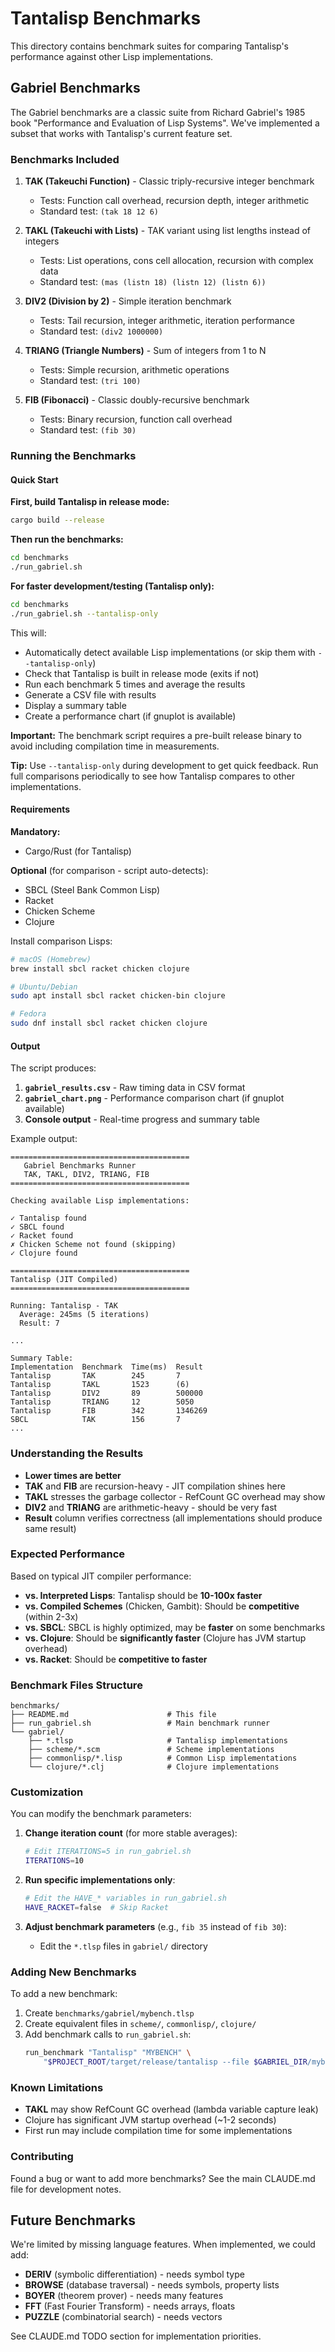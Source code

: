 # Tantalisp Benchmarks

This directory contains benchmark suites for comparing Tantalisp's performance against other Lisp implementations.

## Gabriel Benchmarks

The Gabriel benchmarks are a classic suite from Richard Gabriel's 1985 book "Performance and Evaluation of Lisp Systems". We've implemented a subset that works with Tantalisp's current feature set.

### Benchmarks Included

1. **TAK (Takeuchi Function)** - Classic triply-recursive integer benchmark
   - Tests: Function call overhead, recursion depth, integer arithmetic
   - Standard test: `(tak 18 12 6)`

2. **TAKL (Takeuchi with Lists)** - TAK variant using list lengths instead of integers
   - Tests: List operations, cons cell allocation, recursion with complex data
   - Standard test: `(mas (listn 18) (listn 12) (listn 6))`

3. **DIV2 (Division by 2)** - Simple iteration benchmark
   - Tests: Tail recursion, integer arithmetic, iteration performance
   - Standard test: `(div2 1000000)`

4. **TRIANG (Triangle Numbers)** - Sum of integers from 1 to N
   - Tests: Simple recursion, arithmetic operations
   - Standard test: `(tri 100)`

5. **FIB (Fibonacci)** - Classic doubly-recursive benchmark
   - Tests: Binary recursion, function call overhead
   - Standard test: `(fib 30)`

### Running the Benchmarks

#### Quick Start

**First, build Tantalisp in release mode:**

```bash
cargo build --release
```

**Then run the benchmarks:**

```bash
cd benchmarks
./run_gabriel.sh
```

**For faster development/testing (Tantalisp only):**

```bash
cd benchmarks
./run_gabriel.sh --tantalisp-only
```

This will:
- Automatically detect available Lisp implementations (or skip them with `--tantalisp-only`)
- Check that Tantalisp is built in release mode (exits if not)
- Run each benchmark 5 times and average the results
- Generate a CSV file with results
- Display a summary table
- Create a performance chart (if gnuplot is available)

**Important:** The benchmark script requires a pre-built release binary to avoid including compilation time in measurements.

**Tip:** Use `--tantalisp-only` during development to get quick feedback. Run full comparisons periodically to see how Tantalisp compares to other implementations.

#### Requirements

**Mandatory:**
- Cargo/Rust (for Tantalisp)

**Optional** (for comparison - script auto-detects):
- SBCL (Steel Bank Common Lisp)
- Racket
- Chicken Scheme
- Clojure

Install comparison Lisps:

```bash
# macOS (Homebrew)
brew install sbcl racket chicken clojure

# Ubuntu/Debian
sudo apt install sbcl racket chicken-bin clojure

# Fedora
sudo dnf install sbcl racket chicken clojure
```

#### Output

The script produces:

1. **`gabriel_results.csv`** - Raw timing data in CSV format
2. **`gabriel_chart.png`** - Performance comparison chart (if gnuplot available)
3. **Console output** - Real-time progress and summary table

Example output:

```
========================================
   Gabriel Benchmarks Runner
   TAK, TAKL, DIV2, TRIANG, FIB
========================================

Checking available Lisp implementations:

✓ Tantalisp found
✓ SBCL found
✓ Racket found
✗ Chicken Scheme not found (skipping)
✓ Clojure found

========================================
Tantalisp (JIT Compiled)
========================================

Running: Tantalisp - TAK
  Average: 245ms (5 iterations)
  Result: 7

...

Summary Table:
Implementation  Benchmark  Time(ms)  Result
Tantalisp       TAK        245       7
Tantalisp       TAKL       1523      (6)
Tantalisp       DIV2       89        500000
Tantalisp       TRIANG     12        5050
Tantalisp       FIB        342       1346269
SBCL            TAK        156       7
...
```

### Understanding the Results

- **Lower times are better**
- **TAK** and **FIB** are recursion-heavy - JIT compilation shines here
- **TAKL** stresses the garbage collector - RefCount GC overhead may show
- **DIV2** and **TRIANG** are arithmetic-heavy - should be very fast
- **Result** column verifies correctness (all implementations should produce same result)

### Expected Performance

Based on typical JIT compiler performance:

- **vs. Interpreted Lisps**: Tantalisp should be **10-100x faster**
- **vs. Compiled Schemes** (Chicken, Gambit): Should be **competitive** (within 2-3x)
- **vs. SBCL**: SBCL is highly optimized, may be **faster** on some benchmarks
- **vs. Clojure**: Should be **significantly faster** (Clojure has JVM startup overhead)
- **vs. Racket**: Should be **competitive to faster**

### Benchmark Files Structure

```
benchmarks/
├── README.md                      # This file
├── run_gabriel.sh                 # Main benchmark runner
└── gabriel/
    ├── *.tlsp                     # Tantalisp implementations
    ├── scheme/*.scm               # Scheme implementations
    ├── commonlisp/*.lisp          # Common Lisp implementations
    └── clojure/*.clj              # Clojure implementations
```

### Customization

You can modify the benchmark parameters:

1. **Change iteration count** (for more stable averages):
   ```bash
   # Edit ITERATIONS=5 in run_gabriel.sh
   ITERATIONS=10
   ```

2. **Run specific implementations only**:
   ```bash
   # Edit the HAVE_* variables in run_gabriel.sh
   HAVE_RACKET=false  # Skip Racket
   ```

3. **Adjust benchmark parameters** (e.g., `fib 35` instead of `fib 30`):
   - Edit the `*.tlsp` files in `gabriel/` directory

### Adding New Benchmarks

To add a new benchmark:

1. Create `benchmarks/gabriel/mybench.tlsp`
2. Create equivalent files in `scheme/`, `commonlisp/`, `clojure/`
3. Add benchmark calls to `run_gabriel.sh`:
   ```bash
   run_benchmark "Tantalisp" "MYBENCH" \
       "$PROJECT_ROOT/target/release/tantalisp --file $GABRIEL_DIR/mybench.tlsp"
   ```

### Known Limitations

- **TAKL** may show RefCount GC overhead (lambda variable capture leak)
- Clojure has significant JVM startup overhead (~1-2 seconds)
- First run may include compilation time for some implementations

### Contributing

Found a bug or want to add more benchmarks? See the main CLAUDE.md file for development notes.

## Future Benchmarks

We're limited by missing language features. When implemented, we could add:

- **DERIV** (symbolic differentiation) - needs symbol type
- **BROWSE** (database traversal) - needs symbols, property lists
- **BOYER** (theorem prover) - needs many features
- **FFT** (Fast Fourier Transform) - needs arrays, floats
- **PUZZLE** (combinatorial search) - needs vectors

See CLAUDE.md TODO section for implementation priorities.
